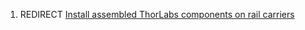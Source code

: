 ---
---
1.  REDIRECT [Install assembled ThorLabs components on rail
    carriers](Install_assembled_ThorLabs_components_on_rail_carriers "wikilink")
